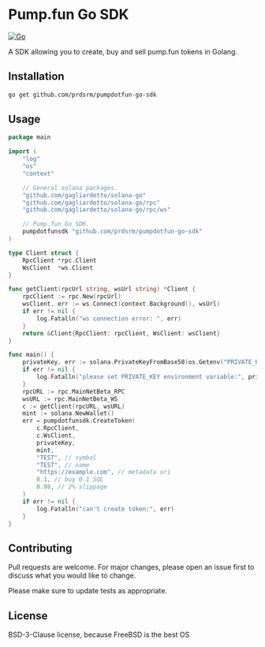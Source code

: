 # Pump.fun Go SDK

[![Go](https://img.shields.io/badge/Go-%2300ADD8.svg?&logo=go&logoColor=white)](#)

A SDK allowing you to create, buy and sell pump.fun tokens in Golang.

## Installation

```bash
go get github.com/prdsrm/pumpdotfun-go-sdk
```

## Usage

```go
package main

import (
	"log"
    "os"
	"context"

	// General solana packages.
	"github.com/gagliardetto/solana-go"
	"github.com/gagliardetto/solana-go/rpc"
	"github.com/gagliardetto/solana-go/rpc/ws"

	// Pump.fun Go SDK.
	pumpdotfunsdk "github.com/prdsrm/pumpdotfun-go-sdk"
)

type Client struct {
	RpcClient *rpc.Client
	WsClient  *ws.Client
}

func getClient(rpcUrl string, wsUrl string) *Client {
	rpcClient := rpc.New(rpcUrl)
	wsClient, err := ws.Connect(context.Background(), wsUrl)
	if err != nil {
		log.Fatalln("ws connection error: ", err)
	}
	return &Client{RpcClient: rpcClient, WsClient: wsClient}
}

func main() {
	privateKey, err := solana.PrivateKeyFromBase58(os.Getenv("PRIVATE_KEY"))
	if err != nil {
		log.Fatalln("please set PRIVATE_KEY environment variable:", privateKey)
	}
	rpcURL := rpc.MainNetBeta_RPC
	wsURL := rpc.MainNetBeta_WS
	c := getClient(rpcURL, wsURL)
	mint := solana.NewWallet()
	err = pumpdotfunsdk.CreateToken(
		c.RpcClient,
		c.WsClient,
		privateKey,
		mint,
		"TEST", // symbol
		"TEST", // name
		"https://example.com", // metadata uri
		0.1, // buy 0.1 SOL
		0.98, // 2% slippage
	)
	if err != nil {
		log.Fatalln("can't create token:", err)
	}
}
```

## Contributing

Pull requests are welcome. For major changes, please open an issue first to discuss what you would like to change.

Please make sure to update tests as appropriate.

## License

BSD-3-Clause license, because FreeBSD is the best OS